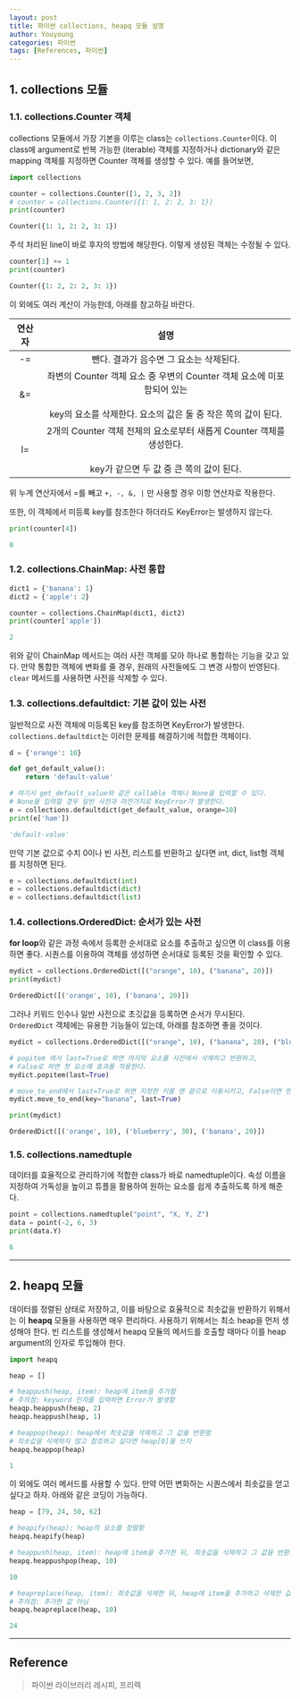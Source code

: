 ```yaml
---
layout: post
title: 파이썬 collections, heapq 모듈 설명
author: Youyoung
categories: 파이썬
tags: [References, 파이썬]
---
```


## 1. collections 모듈  
### 1.1. collections.Counter 객체  
collections 모듈에서 가장 기본을 이루는 class는 `collections.Counter`이다. 이 class에 argument로 반복 가능한 (iterable) 객체를 지정하거나 dictionary와 같은 mapping 객체를 지정하면 Counter 객체를 생성할 수 있다. 예를 들어보면,  

```python
import collections

counter = collections.Counter([1, 2, 3, 2])
# counter = collections.Counter({1: 1, 2: 2, 3: 1})
print(counter)

Counter({1: 1, 2: 2, 3: 1})
```

주석 처리된 line이 바로 후자의 방법에 해당한다. 이렇게 생성된 객체는 수정될 수 있다.  

```python
counter[1] += 1
print(counter)

Counter({1: 2, 2: 2, 3: 1})
```

이 외에도 여러 계산이 가능한데, 아래를 참고하길 바란다.  

|연산자|설명|
|:--------:|:--------:|
|-=|뺀다. 결과가 음수면 그 요소는 삭제된다.|
|&=|좌변의 Counter 객체 요소 중 우변의 Counter 객체 요소에 미포함되어 있는 <br /><br /> key의 요소를 삭제한다. 요소의 값은 둘 중 작은 쪽의 값이 된다.|
|l=|2개의 Counter 객체 전체의 요소로부터 새롭게 Counter 객체를 생성한다. <br /><br /> key가 같으면 두 값 중 큰 쪽의 값이 된다.|

위 누계 연산자에서 =를 빼고 `+, -, &, |` 만 사용할 경우 이항 연산자로 작용한다.  

또한, 이 객체에서 미등록 key를 참조한다 하더라도 KeyError는 발생하지 않는다.  
```python
print(counter[4])

0
```

### 1.2. collections.ChainMap: 사전 통합  
```python
dict1 = {'banana': 1}
dict2 = {'apple': 2}

counter = collections.ChainMap(dict1, dict2)
print(counter['apple'])

2
```

위와 같이 ChainMap 메서드는 여러 사전 객체를 모아 하나로 통합하는 기능을 갖고 있다. 만약 통합한 객체에 변화를 줄 경우, 원래의 사전들에도 그 변경 사항이 반영된다. `clear` 메서드를 사용하면 사전을 삭제할 수 있다.  


### 1.3. collections.defaultdict: 기본 값이 있는 사전  
일반적으로 사전 객체에 미등록된 key를 참조하면 KeyError가 발생한다. `collections.defaultdict`는 이러한 문제를 해결하기에 적합한 객체이다. 

```python
d = {'orange': 10}

def get_default_value():
    return 'default-value'

# 여기서 get_default_value와 같은 callable 객체나 None을 입력할 수 있다.
# None을 입력할 경우 일반 사전과 마찬가지로 KeyError가 발생한다.
e = collections.defaultdict(get_default_value, orange=10)
print(e['ham'])

'default-value'
```

만약 기본 값으로 수치 0이나 빈 사전, 리스트를 반환하고 싶다면 int, dict, list형 객체를 지정하면 된다.  
```python
e = collections.defaultdict(int)
e = collections.defaultdict(dict)
e = collections.defaultdict(list)
```

### 1.4. collections.OrderedDict: 순서가 있는 사전  
**for loop**와 같은 과정 속에서 등록한 순서대로 요소를 추출하고 싶으면 이 class를 이용하면 좋다. 시퀀스를 이용하여 객체를 생성하면 순서대로 등록된 것을 확인할 수 있다.  
```python
mydict = collections.OrderedDict([("orange", 10), ("banana", 20)])
print(mydict)

OrderedDict([('orange', 10), ('banana', 20)])
```

그러나 키워드 인수나 일반 사전으로 초깃값을 등록하면 순서가 무시된다. `OrderedDict` 객체에는 유용한 기능들이 있는데, 아래를 참조하면 좋을 것이다.
```python
mydict = collections.OrderedDict([("orange", 10), ("banana", 20), ("blueberry", 30), ("mango", 40)])

# popitem 에서 last=True로 하면 마지막 요소를 사전에서 삭제하고 반환하고,
# False로 하면 첫 요소에 효과를 적용한다.
mydict.popitem(last=True)

# move_to_end에서 last=True로 하면 지정한 키를 맨 끝으로 이동시키고, False이면 맨 처음으로 이동시킨다.
mydict.move_to_end(key="banana", last=True)

print(mydict)

OrderedDict([('orange', 10), ('blueberry', 30), ('banana', 20)])
```

### 1.5. collections.namedtuple  
데이터를 효율적으로 관리하기에 적합한 class가 바로 namedtuple이다. 속성 이름을 지정하여 가독성을 높이고 튜플을 활용하여 원하는 요소를 쉽게 추출하도록 하게 해준다.   
```python
point = collections.namedtuple("point", "X, Y, Z")
data = point(-2, 6, 3)
print(data.Y)

6
```

---
## 2. heapq 모듈  
데이터를 정렬된 상태로 저장하고, 이를 바탕으로 효율적으로 최솟값을 반환하기 위해서는 이 **heapq** 모듈을 사용하면 매우 편리하다. 사용하기 위해서는 최소 heap을 먼저 생성해야 한다. 빈 리스트를 생성해서 heapq 모듈의 메서드를 호출할 때마다 이를 heap argument의 인자로 투입해야 한다. 


```python
import heapq

heap = []

# heappush(heap, item): heap에 item을 추가함
# 주의점: keyword 인자를 입력하면 Error가 발생함
heaqp.heappush(heap, 2)
heaqp.heappush(heap, 1)

# heappop(heap): heap에서 최솟값을 삭제하고 그 값을 반환함
# 최솟값을 삭제하지 않고 참조하고 싶다면 heap[0]을 쓰자
heapq.heappop(heap)

1
```

이 외에도 여러 메서드를 사용할 수 있다. 만약 어떤 변화하는 시퀀스에서 최솟값을 얻고 싶다고 하자. 아래와 같은 코딩이 가능하다.
```python
heap = [79, 24, 50, 62]

# heapify(heap): heap의 요소를 정렬함
heapq.heapify(heap)

# heappush(heap, item): heap에 item을 추가한 뒤, 최솟값을 삭제하고 그 값을 반환함
heapq.heappushpop(heap, 10)

10

# heapreplace(heap, item): 최솟값을 삭제한 뒤, heap에 item을 추가하고 삭제한 값을 반환함
# 주의점: 추가한 값 아님
heapq.heapreplace(heap, 10)

24
```

---
## Reference  
> 파이썬 라이브러리 레시피, 프리렉
